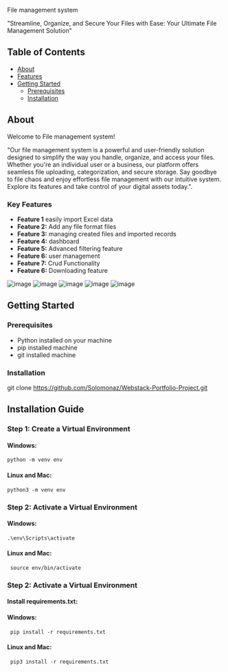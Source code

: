 File management system 

"Streamline, Organize, and Secure Your Files with Ease: Your Ultimate File Management Solution"

## Table of Contents

- [About](#about)
- [Features](#features)
- [Getting Started](#getting-started)
  - [Prerequisites](#prerequisites)
  - [Installation](#installation)
 

## About

Welcome to File management system!

"Our file management system is a powerful and user-friendly solution designed to simplify the way you handle, organize, and access your files. 
Whether you're an individual user or a business, our platform offers seamless file uploading, categorization, and secure storage.
Say goodbye to file chaos and enjoy effortless file management with our intuitive system. Explore its features and take control of your digital assets today.".


### Key Features

- **Feature 1** easily import Excel data
- **Feature 2:** Add any file format files   
- **Feature 3:** managing created files and imported records
- **Feature 4:** dashboard
- **Feature 5:** Advanced filtering feature 
- **Feature 6:** user management
- **Feature 7:** Crud Functionality 
- **Feature 6:** Downloading feature
  
 ![image](https://github.com/Solomonaz/Webstack-Portfolio-Project/assets/104755173/d7a713dd-c9e4-42c5-8ca3-b0d1cb62efb9)
![image](https://github.com/Solomonaz/Webstack-Portfolio-Project/assets/104755173/5327f333-667e-4297-94aa-6ae29bc98795)
![image](https://github.com/Solomonaz/Webstack-Portfolio-Project/assets/104755173/9686672c-91cb-4c2f-9a31-099cb74790c2)
![image](https://github.com/Solomonaz/Webstack-Portfolio-Project/assets/104755173/88c55141-327e-46c9-8983-05be0d5d1d1a)
![image](https://github.com/Solomonaz/Webstack-Portfolio-Project/assets/104755173/3ed3fb0b-ecbd-4b80-aa7d-2fdd860f9fa7)



## Getting Started

### Prerequisites

- Python installed on your machine 
- pip installed machine 
- git installed machine 

### Installation


git clone https://github.com/Solomonaz/Webstack-Portfolio-Project.git


## Installation Guide

### Step 1: Create a Virtual Environment

#### Windows:

```shell
python -m venv env
```
#### Linux and Mac:

```shell
python3 -m venv env
```
### Step 2: Activate a Virtual Environment

#### Windows:

```shell
.\env\Scripts\activate
```
#### Linux and Mac:

```shell
 source env/bin/activate
```
### Step 2: Activate a Virtual Environment

#### Install requirements.txt:

#### Windows:
```shell
 pip install -r requirements.txt
```
#### Linux and Mac:
```shell
 pip3 install -r requirements.txt
```

